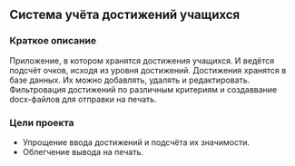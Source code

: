 ## Система учёта достижений учащихся
### Краткое описание
Приложение, в котором хранятся достижения учащихся. И ведётся подсчёт 
очков, исходя из уровня достижений. Достижения хранятся в базе данных. 
Их можно добавлять, удалять и редактировать. Фильтровация достижений по
различным критериям и создаввание docx-файлов для отправки на печать.
### Цели проекта
- Упрощение ввода достижений и подсчёта их значимости.
- Облегчение вывода на печать.